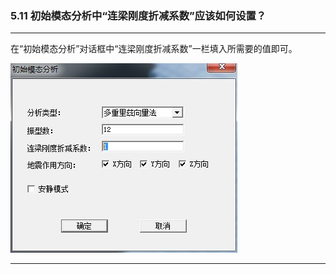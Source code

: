 ﻿### 5.11  初始模态分析中“连梁刚度折减系数”应该如何设置？ 
---

在“初始模态分析”对话框中“连梁刚度折减系数”一栏填入所需要的值即可。

![](.\image\5.11-1.jpg)

---
